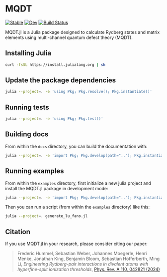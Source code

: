 # MQDT

[![Stable](https://img.shields.io/badge/docs-stable-blue.svg)](https://pairinteraction.github.io/MQDT.jl/stable/)
[![Dev](https://img.shields.io/badge/docs-dev-blue.svg)](https://pairinteraction.github.io/MQDT.jl/dev/)
[![Build Status](https://github.com/pairinteraction/MQDT.jl/actions/workflows/CI.yml/badge.svg?branch=main)](https://github.com/pairinteraction/MQDT.jl/actions/workflows/CI.yml?query=branch%3Amain)

MQDT.jl is a Julia package designed to calculate Rydberg states and matrix elements using multi-channel quantum defect theory (MQDT).

## Installing Julia

```bash
curl -fsSL https://install.julialang.org | sh
```

## Update the package dependencies

```bash
julia --project=. -e 'using Pkg; Pkg.resolve(); Pkg.instantiate()'
```

## Running tests

```bash
julia --project=. -e 'using Pkg; Pkg.test()'
```

## Building docs

From within the `docs` directory, you can build the documentation with:
```bash
julia --project=. -e 'import Pkg; Pkg.develop(path=".."); Pkg.instantiate(); include("make.jl")'
```

## Running examples

From within the `examples` directory, first initialize a new julia project and install the MQDT.jl package in development mode:
```bash
julia --project=. -e 'import Pkg; Pkg.develop(path=".."); Pkg.instantiate()'
```

Then you can run a script (from within the `examples` directory) like this:
```bash
julia --project=. generate_lu_fano.jl
```

## Citation

If you use MQDT.jl in your research, please consider citing our paper:

> Frederic Hummel, Sebastian Weber, Johannes Moegerle, Henri Menke, Jonathan King, Benjamin Bloom, Sebastian Hofferberth, Ming Li, *Engineering Rydberg-pair interactions in divalent atoms with hyperfine-split ionization thresholds*, [Phys. Rev. A 110, 042821 (2024)][journal-link]

[journal-link]: https://journals.aps.org/pra/abstract/10.1103/PhysRevA.110.042821
